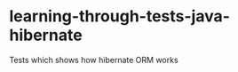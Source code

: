 learning-through-tests-java-hibernate
=====================================

Tests which shows how hibernate ORM works

